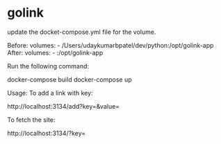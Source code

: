 # golink

update the docket-compose.yml file for the volume.

Before:
      volumes:
      - /Users/udaykumarbpatel/dev/python:/opt/golink-app
After:
    volumes:
      - <path of the code>:/opt/golink-app

Run the following command:

docker-compose build
docker-compose up


Usage:
To add a link with key:

http://localhost:3134/add?key=<key>&value=<value>

To fetch the site:

http://localhost:3134/?key=<key>
